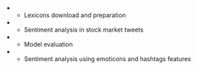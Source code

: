 - - Lexicons download and preparation
- - Sentiment analysis in stock market tweets
- - Model evaluation
- - Sentiment analysis using emoticons and hashtags features


